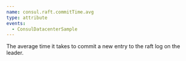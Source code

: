 ```yaml
---
name: consul.raft.commitTime.avg
type: attribute
events:
  - ConsulDatacenterSample
---
```


The average time it takes to commit a new entry to the raft log on the leader.